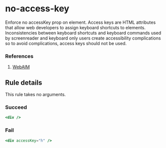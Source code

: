 # no-access-key

Enforce no accessKey prop on element. Access keys are HTML attributes that allow web developers to assign keyboard shortcuts to elements. Inconsistencies between keyboard shortcuts and keyboard commands used by screenreader and keyboard only users create accessibility complications so to avoid complications, access keys should not be used.

### References

1. [WebAIM](http://webaim.org/techniques/keyboard/accesskey#spec)

## Rule details

This rule takes no arguments.

### Succeed
```jsx
<div />
```

### Fail
```jsx
<div accessKey="h" />
```
